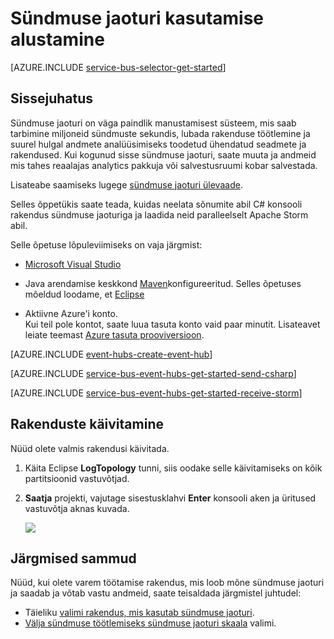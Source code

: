 <properties
    pageTitle="Alustamine sündmuse jaoturi C# Apache torm | Microsoft Azure'i"
    description="Järgige selle õpetuse Azure'i sündmuse jaoturi; kasutamise alustamine saata sündmuste C# ja neid on Apache Storm kobar vastu võtta."
    services="event-hubs"
    documentationCenter=""
    authors="jtaubensee"
    manager="timlt"
    editor=""/>

<tags
    ms.service="event-hubs"
    ms.workload="na"
    ms.tgt_pltfrm="na"
    ms.devlang="na"
    ms.topic="article" 
    ms.date="09/06/2016"
    ms.author="jotaub;sethm"/>

# <a name="get-started-with-event-hubs"></a>Sündmuse jaoturi kasutamise alustamine

[AZURE.INCLUDE [service-bus-selector-get-started](../../includes/service-bus-selector-get-started.md)]

## <a name="introduction"></a>Sissejuhatus

Sündmuse jaoturi on väga paindlik manustamisest süsteem, mis saab tarbimine miljoneid sündmuste sekundis, lubada rakenduse töötlemine ja suurel hulgal andmete analüüsimiseks toodetud ühendatud seadmete ja rakendused. Kui kogunud sisse sündmuse jaoturi, saate muuta ja andmeid mis tahes reaalajas analytics pakkuja või salvestusruumi kobar salvestada.

Lisateabe saamiseks lugege [sündmuse jaoturi ülevaade].

Selles õppetükis saate teada, kuidas neelata sõnumite abil C# konsooli rakendus sündmuse jaoturiga ja laadida neid paralleelselt Apache Storm abil.

Selle õpetuse lõpuleviimiseks on vaja järgmist:

+ [Microsoft Visual Studio](http://visualstudio.com)

+ Java arendamise keskkond [Maven](http://maven.apache.org/)konfigureeritud. Selles õpetuses mõeldud loodame, et [Eclipse](https://www.eclipse.org/)

+ Aktiivne Azure'i konto. <br/>Kui teil pole kontot, saate luua tasuta konto vaid paar minutit. Lisateavet leiate teemast <a href="http://azure.microsoft.com/pricing/free-trial/?WT.mc_id=A0E0E5C02&amp;returnurl=http%3A%2F%2Fazure.microsoft.com%2Fen-us%2Fdevelop%2Fmobile%2Ftutorials%2Fget-started%2F" target="_blank">Azure tasuta prooviversioon</a>.

[AZURE.INCLUDE [event-hubs-create-event-hub](../../includes/event-hubs-create-event-hub.md)]

[AZURE.INCLUDE [service-bus-event-hubs-get-started-send-csharp](../../includes/service-bus-event-hubs-get-started-send-csharp.md)]


[AZURE.INCLUDE [service-bus-event-hubs-get-started-receive-storm](../../includes/service-bus-event-hubs-get-started-receive-storm.md)]

## <a name="run-the-applications"></a>Rakenduste käivitamine

Nüüd olete valmis rakendusi käivitada.

1.  Käita Eclipse **LogTopology** tunni, siis oodake selle käivitamiseks on kõik partitsioonid vastuvõtjad.

2.  **Saatja** projekti, vajutage sisestusklahvi **Enter** konsooli aken ja üritused vastuvõtja aknas kuvada.

    ![][22]

## <a name="next-steps"></a>Järgmised sammud

Nüüd, kui olete varem töötamise rakendus, mis loob mõne sündmuse jaoturi ja saadab ja võtab vastu andmeid, saate teisaldada järgmistel juhtudel:

- Täieliku [valimi rakendus, mis kasutab sündmuse jaoturi][].
- [Välja sündmuse töötlemiseks sündmuse jaoturi skaala][] valimi.

<!-- Images. -->
[22]: ./media/event-hubs-csharp-storm-getstarted/receive-storm1.png

<!-- Links -->
[Azure classic portal]: https://manage.windowsazure.com/
[Sündmuse jaoturi ülevaade]: event-hubs-overview.md
[valimi rakendus, mis kasutab sündmuse jaoturi]: https://code.msdn.microsoft.com/Service-Bus-Event-Hub-286fd097
[Välja sündmuse töötlemiseks sündmuse jaoturi skaala]: https://code.msdn.microsoft.com/Service-Bus-Event-Hub-45f43fc3
 